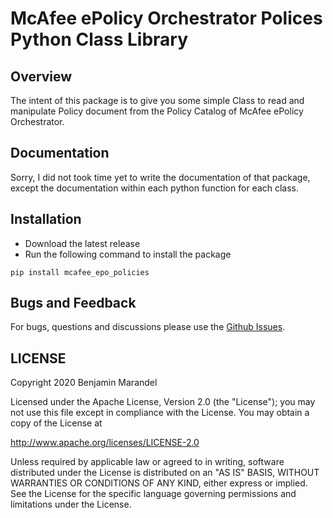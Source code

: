 # McAfee ePolicy Orchestrator Polices Python Class Library

## Overview

The intent of this package is to give you some simple Class to read and manipulate Policy document from the Policy Catalog of McAfee ePolicy Orchestrator.

## Documentation

Sorry, I did not took time yet to write the documentation of that package, except the documentation within each python function for each class.

## Installation

* Download the latest release
* Run the following command to install the package
```
pip install mcafee_epo_policies
```

## Bugs and Feedback

For bugs, questions and discussions please use the [Github Issues](https://github.com/bmarandel/mcafee-epo-policies/issues).

## LICENSE

Copyright 2020 Benjamin Marandel

Licensed under the Apache License, Version 2.0 (the "License"); you may not use this file except in compliance with the License. You may obtain a copy of the License at

http://www.apache.org/licenses/LICENSE-2.0

Unless required by applicable law or agreed to in writing, software distributed under the License is distributed on an "AS IS" BASIS, WITHOUT WARRANTIES OR CONDITIONS OF ANY KIND, either express or implied. See the License for the specific language governing permissions and limitations under the License. 
